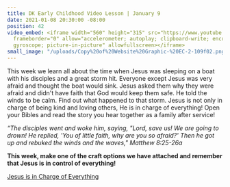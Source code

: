 ```yaml
---
title: DK Early Childhood Video Lesson | January 9
date: 2021-01-08 20:30:00 -08:00
position: 42
video_embed: <iframe width="560" height="315" src="https://www.youtube.com/embed/V3IR2BrP2dU"
  frameborder="0" allow="accelerometer; autoplay; clipboard-write; encrypted-media;
  gyroscope; picture-in-picture" allowfullscreen></iframe>
small_image: "/uploads/Copy%20of%20Website%20Graphic-%20EC-2-109f02.png"
---
```


This week we learn all about the time when Jesus was sleeping on a boat with his disciples and a great storm hit. Everyone except Jesus was very afraid and thought the boat would sink. Jesus asked them why they were afraid and didn't have faith that God would keep them safe. He told the winds to be calm. Find out what happened to that storm. Jesus is not only in charge of being kind and loving others, He is in charge of everything! Open your Bibles and read the story you hear together as a family after service!

*“The disciples went and woke him, saying, "Lord, save us! We are going to drown! He replied, 'You of little faith, why are you so afraid?' Then he got up and rebuked the winds and the waves," Matthew 8:25-26a*

**This week, make one of the craft options we have attached and remember that Jesus is in control of everything!**

[Jesus is in Charge of Everything](https://drive.google.com/file/d/156sKaFTRgn_0nHuEvd73nmvO-OBZ9Y-v/view?usp=sharing)
